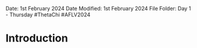 Date: 1st February 2024
Date Modified: 1st February 2024
File Folder: Day 1 - Thursday
#ThetaChi #AFLV2024

# Introduction


